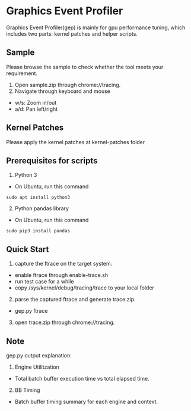 # Graphics Event Profiler
Graphics Event Profiler(gep) is mainly for gpu performance tuning,
which includes two parts: kernel patches and helper scripts.

## Sample
Please browse the sample to check whether the tool meets your requirement.
1. Open sample.zip through chrome://tracing.
2. Navigate through keyboard and mouse
* w/s: Zoom in/out
* a/d: Pan left/right

## Kernel Patches
Please apply the kernel patches at kernel-patches folder

## Prerequisites for scripts
1. Python 3
* On Ubuntu, run this command
```
sudo apt install python3
```
2. Python pandas library
* On Ubuntu, run this command
```
sudo pip3 install pandas
```

## Quick Start
1. capture the ftrace on the target system.
* enable ftrace through enable-trace.sh
* run test case for a while
* copy /sys/kernel/debug/tracing/trace to your local folder
2. parse the captured ftrace and generate trace.zip.
* gep.py ftrace
3. open trace.zip through chrome://tracing.

## Note
gep.py output explanation:
1. Engine Utilitzation
* Total batch buffer execution time vs total elapsed time.
2. BB Timing
* Batch buffer timing summary for each engine and context.
